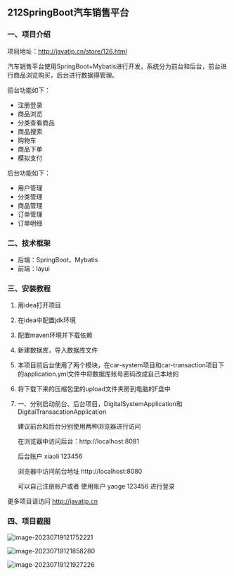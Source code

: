 ## 212SpringBoot汽车销售平台

### 一、项目介绍

项目地址：http://javatip.cn/store/126.html

汽车销售平台使用SpringBoot+Mybatis进行开发，系统分为前台和后台，前台进行商品浏览购买，后台进行数据得管理。

前台功能如下：

- 注册登录
- 商品浏览
- 分类查看商品
- 商品搜索
- 购物车
- 商品下单
- 模拟支付

后台功能如下：

- 用户管理
- 分类管理
- 商品管理
- 订单管理
- 订单明细

### 二、技术框架

- 后端：SpringBoot，Mybatis
- 前端：layui

### 三、安装教程

1. 用idea打开项目

2. 在idea中配置jdk环境

3. 配置maven环境并下载依赖

4. 新建数据库，导入数据库文件

5. 本项目前后台使用了两个模块，在car-system项目和car-transaction项目下的application.yml文件中将数据库账号密码改成自己本地的

6. 将下载下来的压缩包里的upload文件夹房到电脑的F盘中

7. 一、分别启动前台、后台项目，DigitalSystemApplication和DigitalTransacationApplication

    建议前台和后台分别使用两种浏览器进行访问

    在浏览器中访问后台：http://localhost:8081

    后台账户 xiaoli 123456

    浏览器中访问前台地址  http://localhost:8080

    可以自己注册账户或者  使用账户  yaoge  123456 进行登录

更多项目请访问 http://javatip.cn

### 四、项目截图

![image-20230719121752221](http://image.javatip.cn/bysj/20230719121752.png) 

![image-20230719121858280](http://image.javatip.cn/bysj/20230719121858.png)

![image-20230719121927226](http://image.javatip.cn/bysj/20230719121927.png)
